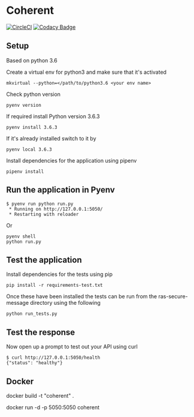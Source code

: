 # Coherent


[![CircleCI](https://circleci.com/gh/rjweeks/coherent/tree/master.svg?style=svg)](https://circleci.com/gh/rjweeks/coherent/tree/master)
[![Codacy Badge](https://api.codacy.com/project/badge/Grade/488e430a7713465190f0791b438f4b77)](https://www.codacy.com/app/rjweeks/coherent?utm_source=github.com&amp;utm_medium=referral&amp;utm_content=rjweeks/coherent&amp;utm_campaign=Badge_Grade)


## Setup
Based on python 3.6

Create a virtual env for python3 and make sure that it's activated

```
mkvirtual --python=</path/to/python3.6 <your env name>
```

Check python version

```
pyenv version
```

If required install Python version 3.6.3

```
pyenv install 3.6.3
```

If it's already installed switch to it by

```
pyenv local 3.6.3
```

Install dependencies for the application using pipenv

```
pipenv install
```

Run the application in Pyenv
-
```
$ pyenv run python run.py
 * Running on http://127.0.0.1:5050/
 * Restarting with reloader
```

Or

```
pyenv shell
python run.py
```


Test the application
-
Install dependencies for the tests using pip

```
pip install -r requirements-test.txt
```
Once these have been installed the tests can be run from the ras-secure-message directory using the following
```
python run_tests.py
```

Test the response
-

Now open up a prompt to test out your API using curl
```
$ curl http://127.0.0.1:5050/health
{"status": "healthy"}
```

Docker
-

docker build -t "coherent" .

docker run -d -p 5050:5050 coherent
